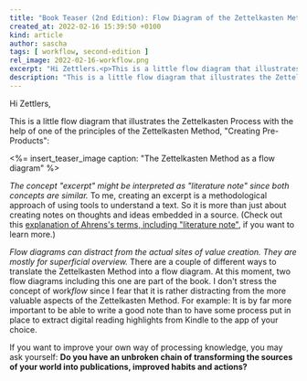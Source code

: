 ```yaml
---
title: "Book Teaser (2nd Edition): Flow Diagram of the Zettelkasten Method"
created_at: 2022-02-16 15:39:50 +0100
kind: article
author: sascha
tags: [ workflow, second-edition ]
rel_image: 2022-02-16-workflow.png
excerpt: "Hi Zettlers.<p>This is a little flow diagram that illustrates the Zettelkasten Process with the help of one of the principles of the Zettelkasten Method, \"Creating Pre-Products\".<p><em>The concept \"excerpt\" might be interpreted as \"literature note\" since both concepts are similar.</em> To me, creating an excerpt is a methodological approach of using tools to understand a text. So it is more than just about creating notes on thoughts and ideas embedded in a source."
description: "This is a little flow diagram that illustrates the Zettelkasten Process with the help of one of the principles of the Zettelkasten Method, \"Creating Pre-Products\"."
---
```

Hi Zettlers,

This is a little flow diagram that illustrates the Zettelkasten Process with the help of one of the principles of the Zettelkasten Method, "Creating Pre-Products":

<%= insert_teaser_image caption: "The Zettelkasten Method as a flow diagram" %>

*The concept "excerpt" might be interpreted as "literature note" since both concepts are similar.* To me, creating an excerpt is a methodological approach of using tools to understand a text. So it is more than just about creating notes on thoughts and ideas embedded in a source. (Check out this [explanation of Ahrens's terms, including "literature note"](https://zettelkasten.de/posts/concepts-sohnke-ahrens-explained/), if you want to learn more.)

*Flow diagrams can distract from the actual sites of value creation. They are mostly for superficial overview.* There are a couple of different ways to translate the Zettelkasten Method into a flow diagram. At this moment, two flow diagrams including this one are part of the book. I don't stress the concept of work*flow* since I fear that it is rather distracting from the more valuable aspects of the Zettelkasten Method. For example: It is by far more important to be able to write a good note than to have some process put in place to extract digital reading highlights from Kindle to the app of your choice.

If you want to improve your own way of processing knowledge, you may ask yourself: **Do you have an unbroken chain of transforming the sources of your world into publications, improved habits and actions?**
